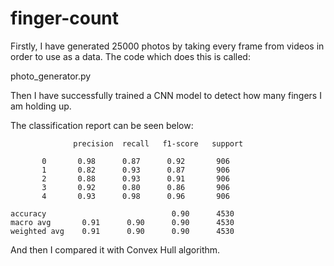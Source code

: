 # finger-count

Firstly, I have generated 25000 photos by taking every frame from videos in order to use as a data. The code which does this is called:

photo_generator.py

Then I have successfully trained a CNN model to detect how many fingers I am holding up. 

The classification report can be seen below:

                  precision  recall   f1-score   support

           0       0.98      0.87      0.92       906
           1       0.82      0.93      0.87       906
           2       0.88      0.93      0.91       906
           3       0.92      0.80      0.86       906
           4       0.93      0.98      0.96       906

    accuracy                            0.90      4530
    macro avg       0.91      0.90      0.90      4530
    weighted avg    0.91      0.90      0.90      4530

And then I compared it with Convex Hull algorithm.
